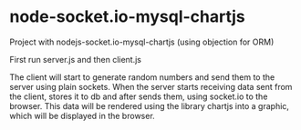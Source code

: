 # node-socket.io-mysql-chartjs

Project with nodejs-socket.io-mysql-chartjs (using objection for ORM)

First run server.js and then client.js

The client will start to generate random numbers and send them to the server using plain sockets. When the server starts receiving data sent from the client, stores it to db and after
sends them, using socket.io to the browser. This data will be rendered using the library chartjs into a graphic, which will be displayed in the browser.
